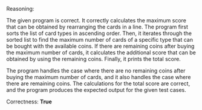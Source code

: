 Reasoning:

The given program is correct. It correctly calculates the maximum score that can be obtained by rearranging the cards in a line. The program first sorts the list of card types in ascending order. Then, it iterates through the sorted list to find the maximum number of cards of a specific type that can be bought with the available coins. If there are remaining coins after buying the maximum number of cards, it calculates the additional score that can be obtained by using the remaining coins. Finally, it prints the total score.

The program handles the case where there are no remaining coins after buying the maximum number of cards, and it also handles the case where there are remaining coins. The calculations for the total score are correct, and the program produces the expected output for the given test cases.

Correctness: **True**